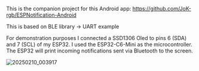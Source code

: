 This is the companion project for this Android app: https://github.com/JoK-rgb/ESPNotification-Android

This is based on BLE library -> UART example 

For demonstration purposes I connected a SSD1306 Oled to pins 6 (SDA) and 7 (SCL) of my ESP32.
I used the ESP32-C6-Mini as the microcontroller.
The ESP32 will print incoming notifications sent via Bluetooth to the screen. 

![20250210_003917](https://github.com/user-attachments/assets/5d02a0f1-e1f6-42fa-aff7-4a3a669dfa75)
